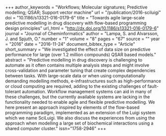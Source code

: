 +++
author_keywords = "Workflows; Molecular signatures;  Predictive modelling;  QSAR;  Support vector machine"
url = "/publication/2016-sciluigi"
doi = "10.1186/s13321-016-0179-6"
title = "Towards agile large-scale predictive modelling in drug discovery with flow-based programming design principles"
url_html = "http://dx.doi.org/10.1186/s13321-016-0179-6"
journal = "Journal of Cheminformatics"
author = "Lampa, S. and Alvarsson, J. and Spjuth, O."
number = "1"
volume = "8"
pages = "67"
source = ""
year = "2016"
date = "2016-11-24"
document_bibtex_type = "Article"
short_summary = "We investigated the effect of data size on predictive performance for large (over 1.2 million compounds) QSAR based models."
abstract = "Predictive modelling in drug discovery is challenging to automate as it often contains multiple analysis steps and might involve cross-validation and parameter tuning that create complex dependencies between tasks. With large-scale data or when using computationally demanding modelling methods, e-infrastructures such as high-performance or cloud computing are required, adding to the existing challenges of fault-tolerant automation. Workflow management systems can aid in many of these challenges, but the currently available systems are lacking in the functionality needed to enable agile and flexible predictive modelling. We here present an approach inspired by elements of the flow-based programming paradigm, implemented as an extension of the Luigi system which we name SciLuigi. We also discuss the experiences from using the approach when modelling a large set of biochemical interactions using a shared computer cluster."
issn="1758-2946"
+++
